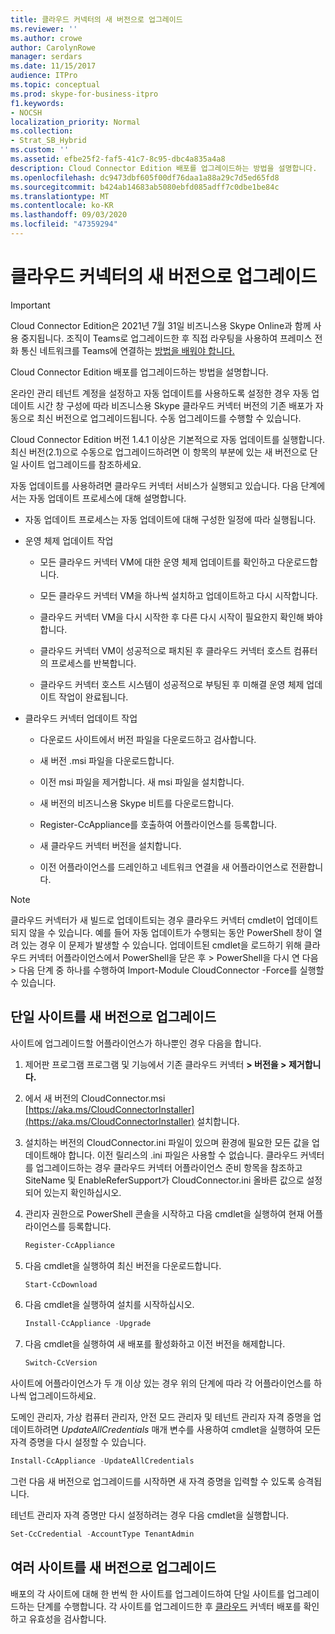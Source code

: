 ```yaml
---
title: 클라우드 커넥터의 새 버전으로 업그레이드
ms.reviewer: ''
ms.author: crowe
author: CarolynRowe
manager: serdars
ms.date: 11/15/2017
audience: ITPro
ms.topic: conceptual
ms.prod: skype-for-business-itpro
f1.keywords:
- NOCSH
localization_priority: Normal
ms.collection:
- Strat_SB_Hybrid
ms.custom: ''
ms.assetid: efbe25f2-faf5-41c7-8c95-dbc4a835a4a8
description: Cloud Connector Edition 배포를 업그레이드하는 방법을 설명합니다.
ms.openlocfilehash: dc9473dbf605f00df76daa1a88a29c7d5ed65fd8
ms.sourcegitcommit: b424ab14683ab5080ebfd085adff7c0dbe1be84c
ms.translationtype: MT
ms.contentlocale: ko-KR
ms.lasthandoff: 09/03/2020
ms.locfileid: "47359294"
---
```

# <a name="upgrade-to-a-new-version-of-cloud-connector"></a>클라우드 커넥터의 새 버전으로 업그레이드

> [!Important]
> Cloud Connector Edition은 2021년 7월 31일 비즈니스용 Skype Online과 함께 사용 중지됩니다. 조직이 Teams로 업그레이드한 후 직접 라우팅을 사용하여 프레미스 전화 통신 네트워크를 Teams에 연결하는 [방법을 배워야 합니다.](https://docs.microsoft.com/MicrosoftTeams/direct-routing-landing-page)
 
Cloud Connector Edition 배포를 업그레이드하는 방법을 설명합니다.
  
온라인 관리 테넌트 계정을 설정하고 자동 업데이트를 사용하도록 설정한 경우 자동 업데이트 시간 창 구성에 따라 비즈니스용 Skype 클라우드 커넥터 버전의 기존 배포가 자동으로 최신 버전으로 업그레이드됩니다. 수동 업그레이드를 수행할 수 있습니다. 
  
Cloud Connector Edition 버전 1.4.1 이상은 기본적으로 자동 업데이트를 실행합니다. 최신 버전(2.1)으로 수동으로 업그레이드하려면 이 [](upgrade-to-a-new-version-of-cloud-connector.md#BKMK_Upgrade) 항목의 부분에 있는 새 버전으로 단일 사이트 업그레이드를 참조하세요.
  
자동 업데이트를 사용하려면 클라우드 커넥터 서비스가 실행되고 있습니다. 다음 단계에서는 자동 업데이트 프로세스에 대해 설명합니다.
  
- 자동 업데이트 프로세스는 자동 업데이트에 대해 구성한 일정에 따라 실행됩니다.
    
- 운영 체제 업데이트 작업
    
  - 모든 클라우드 커넥터 VM에 대한 운영 체제 업데이트를 확인하고 다운로드합니다. 
    
  - 모든 클라우드 커넥터 VM을 하나씩 설치하고 업데이트하고 다시 시작합니다.
    
  - 클라우드 커넥터 VM을 다시 시작한 후 다른 다시 시작이 필요한지 확인해 봐야 합니다.
    
  - 클라우드 커넥터 VM이 성공적으로 패치된 후 클라우드 커넥터 호스트 컴퓨터의 프로세스를 반복합니다.
    
  - 클라우드 커넥터 호스트 시스템이 성공적으로 부팅된 후 미해결 운영 체제 업데이트 작업이 완료됩니다.
    
- 클라우드 커넥터 업데이트 작업
    
  - 다운로드 사이트에서 버전 파일을 다운로드하고 검사합니다.
    
  - 새 버전 .msi 파일을 다운로드합니다. 
    
  - 이전 msi 파일을 제거합니다. 새 msi 파일을 설치합니다.
    
  - 새 버전의 비즈니스용 Skype 비트를 다운로드합니다.
    
  - Register-CcAppliance를 호출하여 어플라이언스를 등록합니다.
    
  - 새 클라우드 커넥터 버전을 설치합니다.
    
  - 이전 어플라이언스를 드레인하고 네트워크 연결을 새 어플라이언스로 전환합니다.
    
> [!NOTE]
>  클라우드 커넥터가 새 빌드로 업데이트되는 경우 클라우드 커넥터 cmdlet이 업데이트되지 않을 수 있습니다. 예를 들어 자동 업데이트가 수행되는 동안 PowerShell 창이 열려 있는 경우 이 문제가 발생할 수 있습니다. 업데이트된 cmdlet을 로드하기 위해 클라우드 커넥터 어플라이언스에서 PowerShell을 닫은 후 > PowerShell을 다시 연 다음 > 다음 단계 중 하나를 수행하여 Import-Module CloudConnector -Force를 실행할 수 있습니다.
  
## <a name="upgrade-a-single-site-to-a-new-version"></a>단일 사이트를 새 버전으로 업그레이드
<a name="BKMK_Upgrade"> </a>

사이트에 업그레이드할 어플라이언스가 하나뿐인 경우 다음을 합니다.
  
1. 제어판 프로그램 프로그램 및 기능에서 기존 클라우드 커넥터 **\> 버전을 \> 제거합니다.**
    
2. 에서 새 버전의 CloudConnector.msi [https://aka.ms/CloudConnectorInstaller](https://aka.ms/CloudConnectorInstaller) 설치합니다.
    
3. 설치하는 버전의 CloudConnector.ini 파일이 있으며 환경에 필요한 모든 값을 업데이트해야 합니다. 이전 릴리스의 .ini 파일은 사용할 수 없습니다. 클라우드 커넥터를 업그레이드하는 경우 클라우드 커넥터 [](prepare-your-cloud-connector-appliance.md) 어플라이언스 준비 항목을 참조하고 SiteName 및 EnableReferSupport가 CloudConnector.ini 올바른 값으로 설정되어 있는지 확인하십시오.
    
4. 관리자 권한으로 PowerShell 콘솔을 시작하고 다음 cmdlet을 실행하여 현재 어플라이언스를 등록합니다.
    
   ```powershell
   Register-CcAppliance
   ```

5. 다음 cmdlet을 실행하여 최신 버전을 다운로드합니다.
    
   ```powershell
   Start-CcDownload
   ```

6. 다음 cmdlet을 실행하여 설치를 시작하십시오. 
    
   ```powershell
   Install-CcAppliance -Upgrade
   ```

7. 다음 cmdlet을 실행하여 새 배포를 활성화하고 이전 버전을 해제합니다.
    
   ```powershell
   Switch-CcVersion
   ```

사이트에 어플라이언스가 두 개 이상 있는 경우 위의 단계에 따라 각 어플라이언스를 하나씩 업그레이드하세요.
  
도메인 관리자, 가상 컴퓨터 관리자, 안전 모드 관리자 및 테넌트 관리자 자격 증명을 업데이트하려면  _UpdateAllCredentials_ 매개 변수를 사용하여 cmdlet을 실행하여 모든 자격 증명을 다시 설정할 수 있습니다.
  
```powershell
Install-CcAppliance -UpdateAllCredentials
```

그런 다음 새 버전으로 업그레이드를 시작하면 새 자격 증명을 입력할 수 있도록 승격됩니다. 
  
테넌트 관리자 자격 증명만 다시 설정하려는 경우 다음 cmdlet을 실행합니다.
  
```powershell
Set-CcCredential -AccountType TenantAdmin
```

## <a name="upgrade-multiple-sites-to-a-new-version"></a>여러 사이트를 새 버전으로 업그레이드
<a name="BKMK_Upgrade"> </a>

배포의 각 사이트에 대해 한 번씩 한 사이트를 업그레이드하여 단일 사이트를 업그레이드하는 단계를 수행합니다. 각 사이트를 업그레이드한 후 [클라우드](validate-your-cloud-connector-deployment.md) 커넥터 배포를 확인하고 유효성을 검사합니다.
  

